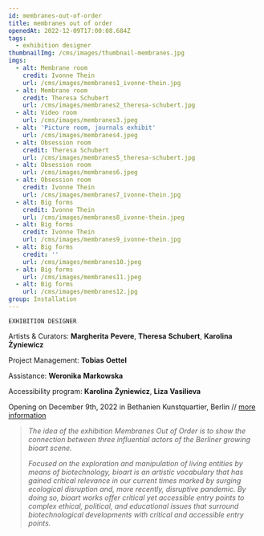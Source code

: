 ```yaml
---
id: membranes-out-of-order
title: membranes out of order
openedAt: 2022-12-09T17:00:08.684Z
tags:
  - exhibition designer
thumbnailImg: /cms/images/thumbnail-membranes.jpg
imgs:
  - alt: Membrane room
    credit: Ivonne Thein
    url: /cms/images/membranes1_ivonne-thein.jpg
  - alt: Membrane room
    credit: Theresa Schubert
    url: /cms/images/membranes2_theresa-schubert.jpg
  - alt: Video room
    url: /cms/images/membranes3.jpeg
  - alt: 'Picture room, journals exhibit'
    url: /cms/images/membranes4.jpeg
  - alt: Obsession room
    credit: Theresa Schubert
    url: /cms/images/membranes5_theresa-schubert.jpg
  - alt: Obsession room
    url: /cms/images/membranes6.jpeg
  - alt: Obsession room
    credit: Ivonne Thein
    url: /cms/images/membranes7_ivonne-thein.jpg
  - alt: Big forms
    credit: Ivonne Thein
    url: /cms/images/membranes8_ivonne-thein.jpeg
  - alt: Big forms
    credit: Ivonne Thein
    url: /cms/images/membranes9_ivonne-thein.jpg
  - alt: Big forms
    credit: ''
    url: /cms/images/membranes10.jpeg
  - alt: Big forms
    url: /cms/images/membranes11.jpeg
  - alt: Big forms
    url: /cms/images/membranes12.jpg
group: Installation
---
```

`EXHIBITION DESIGNER`

Artists & Curators: **Margherita** **Pevere**, **Theresa** **Schubert**, **Karolina** **Żyniewicz**

Project Management: **Tobias** **Oettel**

Assistance: **Weronika** **Markowska**

Accessibility program: **Karolina** **Żyniewicz**, **Liza** **Vasilieva**

Opening on December 9th, 2022 in Bethanien Kunstquartier, Berlin // [more information](https://membranesoutoforder.de/)



> _The idea of the exhibition Membranes Out of Order is to show the connection between three influential actors of the Berliner growing bioart scene._
>
> _Focused on the exploration and manipulation of living entities by means of biotechnology, bioart is an artistic vocabulary that has gained critical relevance in our current times marked by surging ecological disruption and, more recently, disruptive pandemic. By doing so, bioart works offer critical yet accessible entry points to complex ethical, political, and educational issues that surround biotechnological developments with critical and accessible entry points._
